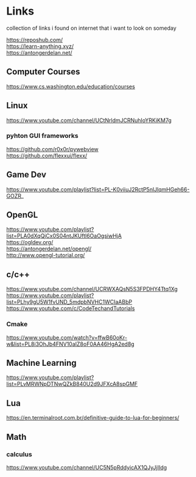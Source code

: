 # Links
collection of links i found on internet that i want to look on someday


https://reposhub.com/ <br>
https://learn-anything.xyz/ <br>
https://antongerdelan.net/ <br>


## Computer Courses
https://www.cs.washington.edu/education/courses<br>

## Linux
https://www.youtube.com/channel/UCtNrldmJCRNuhIoYRKiKM7g <br>



### pyhton GUI frameworks
https://github.com/r0x0r/pywebview <br>
https://github.com/flexxui/flexx/ <br>



## Game Dev
https://www.youtube.com/playlist?list=PL-K0viiuJ2RctP5nlJlqmHGeh66-GOZR_ <br>

## OpenGL
https://www.youtube.com/playlist?list=PLA0dXqQjCx0S04ntJKUftl6OaOgsiwHjA <br>
https://ogldev.org/ <br>
https://antongerdelan.net/opengl/ <br>
http://www.opengl-tutorial.org/ <br>

## c/c++
https://www.youtube.com/channel/UCRWXAQsN5S3FPDHY4Ttq1Xg <br>
https://www.youtube.com/playlist?list=PLhy9gU5W1fvUND_5mdpbNVHC1WCIaABbP <br>
https://www.youtube.com/c/CodeTechandTutorials <br>

### Cmake
https://www.youtube.com/watch?v=ffwB60oKr-w&list=PL8i3OhJb4FNV10aIZ8oF0AA46HgA2ed8g <br>

## Machine Learning
https://www.youtube.com/playlist?list=PLvMRWNpDTNwQZkB840U2d9JFXcA8spGMF <br>


## Lua
https://en.terminalroot.com.br/definitive-guide-to-lua-for-beginners/ <br>

## Math

### calculus
https://www.youtube.com/channel/UC5N5pRddyicAX1QJyJjIIdg <br>
